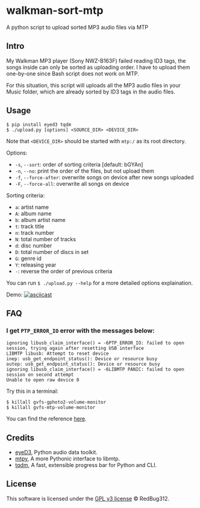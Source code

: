 # walkman-sort-mtp
A python script to upload sorted MP3 audio files via MTP

## Intro
My Walkman MP3 player (Sony NWZ-B163F) failed reading ID3 tags, the songs inside can only be sorted as uploading order. I have to upload them one-by-one since Bash script does not work on MTP.

For this situation, this script will uploads all the MP3 audio files in your Music folder, which are already sorted by ID3 tags in the audio files.

## Usage

```
$ pip install eyed3 tqdm
$ ./upload.py [options] <SOURCE_DIR> <DEVICE_DIR>
```

Note that `<DEVICE_DIR>` should be started with `mtp:/` as its root directory.

Options:
* `-s`, `--sort`: order of sorting criteria [default: bGYAn]
* `-n`, `--no`: print the order of the files, but not upload them
* `-f`, `--force-after`: overwrite songs on device after new songs uploaded
* `-F`, `--force-all`: overwrite all songs on device

Sorting criteria:
* `a`: artist name
* `A`: album name
* `b`: album artist name
* `t`: track title
* `n`: track number
* `N`: total number of tracks
* `d`: disc number
* `D`: total number of discs in set
* `G`: genre id
* `Y`: releasing year
* `-`: reverse the order of previous criteria

You can run `$ ./upload.py --help` for a more detailed options explaination.

Demo:
[![asciicast](https://asciinema.org/a/0IvJu8h9RHpYABqFgamSFEBQt.png)](https://asciinema.org/a/0IvJu8h9RHpYABqFgamSFEBQt)

## FAQ
### I get `PTP_ERROR_IO` error with the messages below:
```
ignoring libusb_claim_interface() = -6PTP_ERROR_IO: failed to open session, trying again after resetting USB interface
LIBMTP libusb: Attempt to reset device
inep: usb_get_endpoint_status(): Device or resource busy
outep: usb_get_endpoint_status(): Device or resource busy
ignoring libusb_claim_interface() = -6LIBMTP PANIC: failed to open session on second attempt
Unable to open raw device 0
```

Try this in a terminal:
```
$ killall gvfs-gphoto2-volume-monitor
$ killall gvfs-mtp-volume-monitor
```
You can find the reference [here](https://bugs.launchpad.net/ubuntu/+source/gvfs/+bug/1314556u).

## Credits
* [eyeD3](http://eyed3.nicfit.net/), Python audio data toolkit.
* [mtpy](https://github.com/ldo/mtpy), A more Pythonic interface to libmtp.
* [tqdm](https://github.com/tqdm/tqdm), A fast, extensible progress bar for Python and CLI.

## License
This software is licensed under the [GPL v3 license](http://www.gnu.org/copyleft/gpl.html) © RedBug312.
